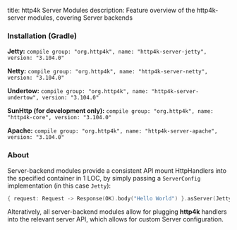 title: http4k Server Modules
description: Feature overview of the http4k-server modules, covering Server backends

### Installation (Gradle)
**Jetty:** ```compile group: "org.http4k", name: "http4k-server-jetty", version: "3.104.0"```

**Netty:** ```compile group: "org.http4k", name: "http4k-server-netty", version: "3.104.0"```

**Undertow:** ```compile group: "org.http4k", name: "http4k-server-undertow", version: "3.104.0"```

**SunHttp (for development only):** ```compile group: "org.http4k", name: "http4k-core", version: "3.104.0"```

**Apache:** ```compile group: "org.http4k", name: "http4k-server-apache", version: "3.104.0"```

### About
Server-backend modules provide a consistent API mount HttpHandlers into the specified container in 1 LOC, by simply passing a `ServerConfig` implementation (in this case `Jetty`):

```kotlin
{ request: Request -> Response(OK).body("Hello World") }.asServer(Jetty(8000)).start().block()
```
Alteratively, all server-backend modules allow for plugging **http4k** handlers into the relevant server API, which allows for custom Server configuration.
